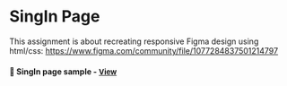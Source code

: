 
# SingIn Page

This assignment is about recreating responsive Figma design using html/css: https://www.figma.com/community/file/1077284837501214797

<h4>🔹 SingIn page sample - <a href="https://simonakom.github.io/registration-form/registration.html" style="font-size:small;">View</a><h4>
